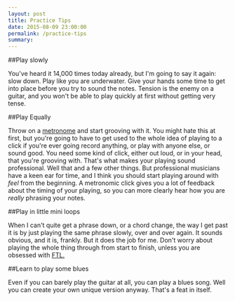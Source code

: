 ```yaml
---
layout: post
title: Practice Tips
date: 2015-08-09 23:00:00
permalink: /practice-tips
summary:
---
```


##Play slowly

You've heard it 14,000 times today already, but I'm going to say it again: slow down. Play like you are underwater. Give your hands some time to get into place before you try to sound the notes. Tension is the enemy on a guitar, and you won't be able to play quickly at first without getting very tense.  

##Play Equally

Throw on a [metronome](https://www.metronomeonline.com/) and start grooving with it. You might hate this at first, but you're going to have to get used to the whole idea of playing to a click if you're ever going record anything, or play with anyone else, or sound good. You need some kind of click, either out loud, or in your head, that you're grooving with. That's what makes your playing sound professional. Well that and a few other things. But professional musicians have a keen ear for time, and I think you should start playing around with *feel* from the beginning. A metronomic click gives you a lot of feedback about the timing of your playing, so you can more clearly hear how you are *really* phrasing your notes.

##Play in little mini loops

When I can't quite get a phrase down, or a chord change, the way I get past it is by just playing the same phrase slowly, over and over again. It sounds obvious, and it is, frankly. But it does the job for me. Don't worry about playing the whole thing through from start to finish, unless you are obsessed with [FTL.](http://www.ftlgame.com/)

##Learn to play some blues

Even if you can barely play the guitar at all, you can play a blues song. Well you can create your own unique version anyway. That's a feat in itself. 





